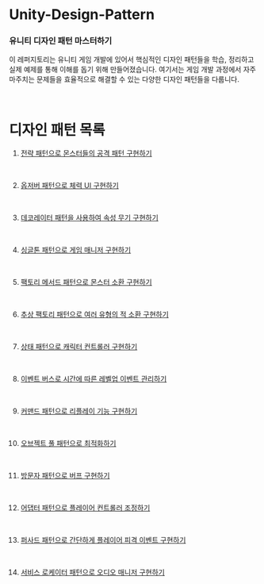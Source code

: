 # Unity-Design-Pattern
### 유니티 디자인 패턴 마스터하기

이 레퍼지토리는 유니티 게임 개발에 있어서 핵심적인 디자인 패턴들을 학습, 정리하고 실제 예제를 통해 이해를 돕기 위해 만들어졌습니다. 여기서는 게임 개발 과정에서 자주 마주치는 문제들을 효율적으로 해결할 수 있는 다양한 디자인 패턴들을 다룹니다.

<br/>

# 디자인 패턴 목록

1. [전략 패턴으로 몬스터들의 공격 패턴 구현하기](https://hushed-crocodile-66e.notion.site/1-Strategy-Pattern-4d8cf668ff794d83916e6cd968beb307?pvs=4)
<br/>

2. [옵저버 패턴으로 체력 UI 구현하기](https://hushed-crocodile-66e.notion.site/2-Observer-Pattern-8fea6918b8014e3188c3d24b4e68e96a?pvs=4)
<br/>

3. [데코레이터 패턴을 사용하여 속성 무기 구현하기](https://hushed-crocodile-66e.notion.site/3-Decorator-Pattern-72740fa4372a473b8f84a480bec4d181?pvs=4)
<br/>

4. [싱글톤 패턴으로 게임 매니저 구현하기](https://hushed-crocodile-66e.notion.site/4-Singleton-Pattern-67d73af126964e5283df6ea713ad696c?pvs=4)
<br/>

5. [팩토리 메서드 패턴으로 몬스터 소환 구현하기](https://hushed-crocodile-66e.notion.site/5-Factory-Method-Pattern-eec77d61587c4ce48806319ac5503b50?pvs=4)
<br/>

6. [추상 팩토리 패턴으로 여러 유형의 적 소환 구현하기](https://hushed-crocodile-66e.notion.site/6-Abstract-Factory-Pattern-3a2c1bf539604e2f9ec91efccbef0321?pvs=4)
<br/>

7. [상태 패턴으로 캐릭터 컨트롤러 구현하기](https://hushed-crocodile-66e.notion.site/7-State-Pattern-6a6cc87a29d34160822008f5e49870bf?pvs=4)
<br/>

8. [이벤트 버스로 시간에 따른 레벨업 이벤트 관리하기](https://hushed-crocodile-66e.notion.site/8-Event-Bus-Pattern-9f3deed9f61f426980a910bffa131606?pvs=4)
<br/>

9. [커맨드 패턴으로 리플레이 기능 구현하기](https://hushed-crocodile-66e.notion.site/9-Command-Pattern-f87ef84356824c7ab791f8c345b947ef?pvs=4)
<br/>

10. [오브젝트 풀 패턴으로 최적화하기](https://hushed-crocodile-66e.notion.site/10-Object-Pool-Pattern-0d0c6043c29a4be2afb25d72fee9c0ef?pvs=4)
<br/>

11. [방문자 패턴으로 버프 구현하기](https://hushed-crocodile-66e.notion.site/11-Visitor-Pattern-cf8dafd1b0e34c639a1f0101c0c700c3?pvs=4)
<br/>

12. [어댑터 패턴으로 플레이어 컨트롤러 조정하기](https://hushed-crocodile-66e.notion.site/12-Adapter-Pattern-b6253d7657aa40e5b546f41c90d10fa2?pvs=4)
<br/>

13. [퍼사드 패턴으로 간단하게 플레이어 피격 이벤트 구현하기](https://hushed-crocodile-66e.notion.site/13-Facade-Pattern-ca33631f5e74421c8a9325da79ef85b7?pvs=4)
<br/>

14. [서비스 로케이터 패턴으로 오디오 매니저 구현하기](https://hushed-crocodile-66e.notion.site/14-Service-Locator-Pattern-decb8d59a509416587a42cef9d67eed2?pvs=4)
